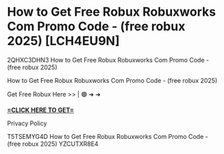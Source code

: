 # How to Get Free Robux Robuxworks Com Promo Code - (free robux 2025) [LCH4EU9N]

2QHXC3DHN3 How to Get Free Robux Robuxworks Com Promo Code - (free robux 2025)

How to Get Free Robux Robuxworks Com Promo Code - (free robux 2025)

Get Free Robux Here >> | 🟢 ➜ ➜ 

**[=CLICK HERE TO GET=](https://www.google.com/url?q=https%3A%2F%2Fappbitly.com%2FLfnyn)**

Privacy Policy

 T5TSEMYG4D How to Get Free Robux Robuxworks Com Promo Code - (free robux 2025) YZCUTXR8E4

